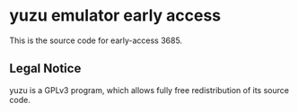 yuzu emulator early access
=============

This is the source code for early-access 3685.

## Legal Notice

yuzu is a GPLv3 program, which allows fully free redistribution of its source code.